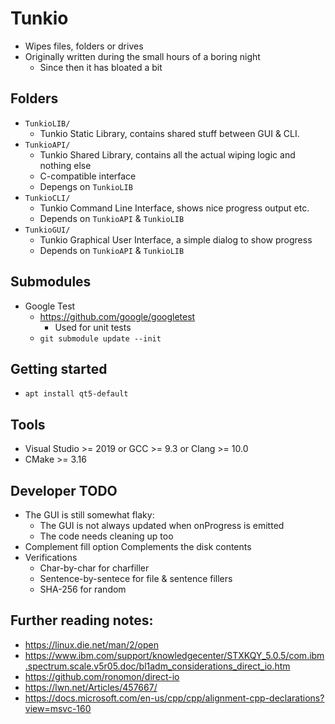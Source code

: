 # Tunkio

- Wipes files, folders or drives
- Originally written during the small hours of a boring night
	- Since then it has bloated a bit

## Folders

- ``TunkioLIB/``
	- Tunkio Static Library, contains shared stuff between GUI & CLI.
- ``TunkioAPI/``
	- Tunkio Shared Library, contains all the actual wiping logic and nothing else
	- C-compatible interface
	- Depengs on ``TunkioLIB``
- ``TunkioCLI/``
	- Tunkio Command Line Interface, shows nice progress output etc.
	- Depends on ``TunkioAPI`` & ``TunkioLIB``
- ``TunkioGUI/``
	- Tunkio Graphical User Interface, a simple dialog to show progress
	- Depends on ``TunkioAPI`` & ``TunkioLIB``

## Submodules

- Google Test
	- https://github.com/google/googletest
		- Used for unit tests
	- ``git submodule update --init``

## Getting started

- ``apt install qt5-default``

## Tools

- Visual Studio >= 2019 or GCC >= 9.3 or Clang >= 10.0
- CMake >= 3.16

## Developer TODO

- The GUI is still somewhat flaky:
	- The GUI is not always updated when onProgress is emitted
	- The code needs cleaning up too
- Complement fill option
	Complements the disk contents
- Verifications
	- Char-by-char for charfiller
	- Sentence-by-sentece for file & sentence fillers
	- SHA-256 for random

## Further reading notes:

- https://linux.die.net/man/2/open
- https://www.ibm.com/support/knowledgecenter/STXKQY_5.0.5/com.ibm.spectrum.scale.v5r05.doc/bl1adm_considerations_direct_io.htm
- https://github.com/ronomon/direct-io
- https://lwn.net/Articles/457667/
- https://docs.microsoft.com/en-us/cpp/cpp/alignment-cpp-declarations?view=msvc-160
